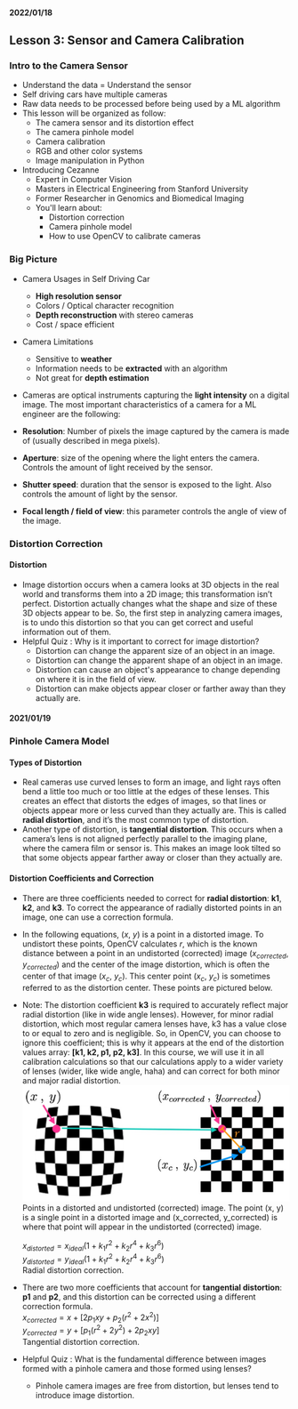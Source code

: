 #### 2022/01/18
## Lesson 3: Sensor and Camera Calibration
### Intro to the Camera Sensor
- Understand the data = Understand the sensor
- Self driving cars have multiple cameras
- Raw data needs to be processed before being used by a ML algorithm
- This lesson will be organized as follow:
  - The camera sensor and its distortion effect
  - The camera pinhole model
  - Camera calibration
  - RGB and other color systems
  - Image manipulation in Python
- Introducing Cezanne
  - Expert in Computer Vision
  - Masters in Electrical Engineering from Stanford University
  - Former Researcher in Genomics and Biomedical Imaging
  - You'll learn about:
    - Distortion correction
    - Camera pinhole model
    - How to use OpenCV to calibrate cameras

### Big Picture
- Camera Usages in Self Driving Car
  - **High resolution sensor**
  - Colors / Optical character recognition
  - **Depth reconstruction** with stereo cameras
  - Cost / space efficient
- Camera Limitations
  - Sensitive to **weather**
  - Information needs to be **extracted** with an algorithm
  - Not great for **depth estimation**
- Cameras are optical instruments capturing the **light intensity** on a digital image. The most important characteristics of a camera for a ML engineer are the following:

- **Resolution**: Number of pixels the image captured by the camera is made of (usually described in mega pixels).
- **Aperture**: size of the opening where the light enters the camera. Controls the amount of light received by the sensor.
- **Shutter speed**: duration that the sensor is exposed to the light. Also controls the amount of light by the sensor.
- **Focal length / field of view**: this parameter controls the angle of view of the image.

### Distortion Correction
#### Distortion
- Image distortion occurs when a camera looks at 3D objects in the real world and transforms them into a 2D image; this transformation isn’t perfect. Distortion actually changes what the shape and size of these 3D objects appear to be. So, the first step in analyzing camera images, is to undo this distortion so that you can get correct and useful information out of them.
- Helpful Quiz : Why is it important to correct for image distortion?
  - Distortion can change the apparent size of an object in an image.
  - Distortion can change the apparent shape of an object in an image.
  - Distortion can cause an object's appearance to change depending on where it is in the field of view.
  - Distortion can make objects appear closer or farther away than they actually are.

#### 2021/01/19
### Pinhole Camera Model
#### Types of Distortion
- Real cameras use curved lenses to form an image, and light rays often bend a little too much or too little at the edges of these lenses. This creates an effect that distorts the edges of images, so that lines or objects appear more or less curved than they actually are. This is called **radial distortion**, and it’s the most common type of distortion.
- Another type of distortion, is **tangential distortion**. This occurs when a camera’s lens is not aligned perfectly parallel to the imaging plane, where the camera film or sensor is. This makes an image look tilted so that some objects appear farther away or closer than they actually are.

#### Distortion Coefficients and Correction
- There are three coefficients needed to correct for **radial distortion**: **k1**, **k2**, and **k3**. To correct the appearance of radially distorted points in an image, one can use a correction formula.
- In the following equations, ($x$, $y$) is a point in a distorted image. To undistort these points, OpenCV calculates $r$, which is the known distance between a point in an undistorted (corrected) image ($x_{corrected}$, $y_{corrected}$) and the center of the image distortion, which is often the center of that image ($x_c$, $y_c$). This center point ($x_c$, $y_c$) is sometimes referred to as the distortion center. These points are pictured below.
- Note: The distortion coefficient **k3** is required to accurately reflect major radial distortion (like in wide angle lenses). However, for minor radial distortion, which most regular camera lenses have, k3 has a value close to or equal to zero and is negligible. So, in OpenCV, you can choose to ignore this coefficient; this is why it appears at the end of the distortion values array: **[k1, k2, p1, p2, k3]**. In this course, we will use it in all calibration calculations so that our calculations apply to a wider variety of lenses (wider, like wide angle, haha) and can correct for both minor and major radial distortion.
![Distortion Correction](./Reference/Distortion_Correction.JPG)
Points in a distorted and undistorted (corrected) image. The point (x, y) is a single point in a distorted image and (x_corrected, y_corrected) is where that point will appear in the undistorted (corrected) image.

  $x_{distorted} = x_{ideal}(1 + k_1r^2+k_2r^4+k_3r^6)$  
  $y_{distorted} = y_{ideal}(1 + k_1r^2+k_2r^4+k_3r^6)$  
  Radial distortion correction.
- There are two more coefficients that account for **tangential distortion**: **p1** and **p2**, and this distortion can be corrected using a different correction formula.  
  $x_{corrected} = x + [2p_1xy + p_2(r^2 + 2x^2)]$  
  $y_{corrected} = y + [p_1(r^2 + 2y^2) + 2p_2xy]$  
  Tangential distortion correction.
- Helpful Quiz : What is the fundamental difference between images formed with a pinhole camera and those formed using lenses?
  - Pinhole camera images are free from distortion, but lenses tend to introduce image distortion.